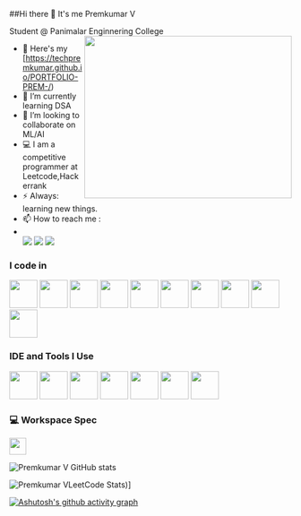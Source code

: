 ##Hi there 👋 It's me Premkumar V

Student  @ Panimalar Enginnering College
<img align="right" width="370" height="290" src="https://i.pinimg.com/originals/47/f0/34/47f0342cec72b800463bf003eac1257e.gif">
- 🔭 Here's my [https://techpremkumar.github.io/PORTFOLIO-PREM-/)                                                 
- 🌱 I’m currently learning DSA
- 👯 I’m looking to collaborate on ML/AI
- 💻 I am a competitive programmer at Leetcode,Hackerrank
- ⚡  Always: learning new things.
- 📫 How to reach me :
- <br /> [<img src="https://img.shields.io/badge/Gmail-D14836?style=for-the-badge&logo=gmail&logoColor=white" />](https://mail.google.com/mail/u/0/#inbox) [<img src="https://img.shields.io/badge/LinkedIn-0077B5?style=for-the-badge&logo=linkedin&logoColor=white" />](https://www.linkedin.com/in/premkumarv93/) [<img src="https://img.shields.io/badge/Instagram-E4405F?style=for-the-badge&logo=instagram&logoColor=white"/>](https://www.instagram.com/mr_prem_.93/)


### I code in
<img height="50" width="50" src="https://img.icons8.com/color/48/000000/python.png" /> <img height="50" width="50" src="https://img.icons8.com/color/48/000000/c-programming.png" /> <img height="50" width="50" src="https://img.icons8.com/color/48/000000/c-plus-plus-logo.png" /> <img height="50" width="50" src="https://img.icons8.com/color/48/000000/java-coffee-cup-logo.png" /> <img height="50" width="50" src="https://img.icons8.com/color/48/000000/html-5.png" /> <img height="50" width="50" src="https://img.icons8.com/color/48/000000/css3.png" /> <img height="50" width="50" src="https://img.icons8.com/color/48/000000/bootstrap.png" />
<img height="50" width="50" src="https://img.icons8.com/color/48/000000/javascript.png"/> <img height="50" width="50" src="https://img.icons8.com/color/48/000000/react-native.png"/>  <img height="50" width="50" src="https://img.icons8.com/color/48/000000/mysql-logo.png"/>   

### IDE and Tools I Use
<img height="50" width="50" src="https://img.icons8.com/color/48/000000/visual-studio-code-2019.png"/>  <img height="50" width="50" src="https://img.icons8.com/color/50/000000/git.png"/> <img height="50" width="50" src="https://img.icons8.com/dusk/64/000000/anaconda.png"/> <img height="50" src="https://img.icons8.com/officel/480/null/java-eclipse.png"/>  <img height="50" width="50" src="https://img.icons8.com/doodle/48/000000/adobe-photoshop.png"/> <img height="50" width="50" src="https://img.icons8.com/color/48/000000/figma--v1.png"/>  <img height="50" src="https://img.shields.io/badge/Adobe%20XD-FF61F6?style=for-the-badge&logo=Adobe%20XD&logoColor=white"/>


### 💻 Workspace Spec
 <img height="30" src="https://img.shields.io/badge/Intel-Core_i5_10th-0071C5?style=for-the-badge&logo=intel&logoColor=white"/> 

![Premkumar V GitHub stats](https://github-readme-stats.vercel.app/api?username=techpremkumar&theme=dark&show_icons=true&&hide=issues,contribs)

![Premkumar VLeetCode Stats](https://leetcode.card.workers.dev/Premkumar1810?theme=dark&font=&extension=null))]

[![Ashutosh's github activity graph](https://github-readme-activity-graph.vercel.app/graph?username=techpremkumar&bg_color=121112&color=f6eef6&line=4c9e86&point=fffafa&area=true&hide_border=true)](https://github.com/ashutosh00710/github-readme-activity-graph)
